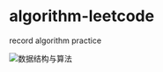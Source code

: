 # algorithm-leetcode
record algorithm practice

![数据结构与算法](https://www.yuque.com/kewangfeideburulei/sooazy)
